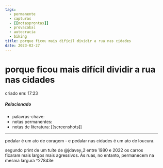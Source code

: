 ```yaml
---
tags:
  - permanente
  - capturas
  - [[notasprontas]]
  - provacabal
  - autocracia
  - biking
title: porque ficou mais difícil dividir a rua nas cidades
date: 2023-02-27
---
```


# porque ficou mais difícil dividir a rua nas cidades

criado em: 17:23

##### Relacionado

- palavras-chave:
- notas permanentes:
- notas de literatura: [[screenshots]]

---

pedalar é um ato de coragem - e pedalar nas cidades é um ato de loucura.

segundo print de um tuíte de @jdavey_2 entre 1980 e 2022 os carros ficaram mais largos mais agressivos. As ruas, no entanto, permanecem na mesma largura ^27843e
